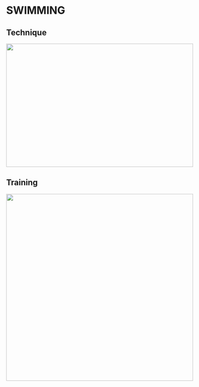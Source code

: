 # SWIMMING
## Technique
<img src="https://pixnio.com/free-images/2017/05/15/2017-05-15-17-36-28.jpg" width="500" height="330">

## Training
<img src="http://cen.acs.org/content/dam/cen/94/31/09431-cover-openercxd.jpg" width="500" height="500">
